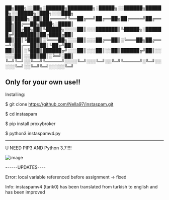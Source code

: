 

██╗███╗░░██╗░██████╗████████╗░█████╗░░██████╗██████╗░░█████╗░███╗░░░███╗
██║████╗░██║██╔════╝╚══██╔══╝██╔══██╗██╔════╝██╔══██╗██╔══██╗████╗░████║
██║██╔██╗██║╚█████╗░░░░██║░░░███████║╚█████╗░██████╔╝███████║██╔████╔██║
██║██║╚████║░╚═══██╗░░░██║░░░██╔══██║░╚═══██╗██╔═══╝░██╔══██║██║╚██╔╝██║
██║██║░╚███║██████╔╝░░░██║░░░██║░░██║██████╔╝██║░░░░░██║░░██║██║░╚═╝░██║
╚═╝╚═╝░░╚══╝╚═════╝░░░░╚═╝░░░╚═╝░░╚═╝╚═════╝░╚═╝░░░░░╚═╝░░╚═╝╚═╝░░░░░╚═╝

Only for your own use!!
---------------------------
Installing:

$ git clone https://github.com/Nella97/instaspam.git

$ cd instaspam

$ pip install proxybroker

$ python3 instaspamv4.py

------------------------------
U NEED PIP3 AND Python 3.7!!!!

![image](https://user-images.githubusercontent.com/38042163/143939475-f836a1c3-3541-4f82-8783-a35cb70de576.png)


------UPDATES----

Error: local variable referenced before assignment -> fixed

Info:
instaspamv4 (tarik0) has been translated from turkish to english and has been improved
